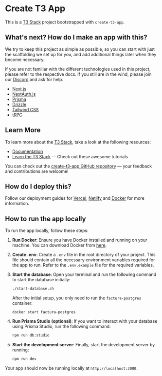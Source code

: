 # Create T3 App

This is a [T3 Stack](https://create.t3.gg/) project bootstrapped with `create-t3-app`.

## What's next? How do I make an app with this?

We try to keep this project as simple as possible, so you can start with just the scaffolding we set up for you, and add additional things later when they become necessary.

If you are not familiar with the different technologies used in this project, please refer to the respective docs. If you still are in the wind, please join our [Discord](https://t3.gg/discord) and ask for help.

- [Next.js](https://nextjs.org)
- [NextAuth.js](https://next-auth.js.org)
- [Prisma](https://prisma.io)
- [Drizzle](https://orm.drizzle.team)
- [Tailwind CSS](https://tailwindcss.com)
- [tRPC](https://trpc.io)

## Learn More

To learn more about the [T3 Stack](https://create.t3.gg/), take a look at the following resources:

- [Documentation](https://create.t3.gg/)
- [Learn the T3 Stack](https://create.t3.gg/en/faq#what-learning-resources-are-currently-available) — Check out these awesome tutorials

You can check out the [create-t3-app GitHub repository](https://github.com/t3-oss/create-t3-app) — your feedback and contributions are welcome!

## How do I deploy this?

Follow our deployment guides for [Vercel](https://create.t3.gg/en/deployment/vercel), [Netlify](https://create.t3.gg/en/deployment/netlify) and [Docker](https://create.t3.gg/en/deployment/docker) for more information.


## How to run the app locally

To run the app locally, follow these steps:

1. **Run Docker**: Ensure you have Docker installed and running on your machine. You can download Docker from [here](https://www.docker.com/products/docker-desktop).

2. **Create .env**: Create a `.env` file in the root directory of your project. This file should contain all the necessary environment variables required for the app to run. Refer to the `.env.example` file for the required variables.

3. **Start the database**: Open your terminal and run the following command to start the database initially:
   ```sh
   ./start-database.sh
   ```
   After the initial setup, you only need to run the `factura-postgres` container:
   ```
   docker start factura-postgres
   ```

4. **Run Prisma Studio (optional)**: If you want to interact with your database using Prisma Studio, run the following command:
   ```sh
   npm run db:studio
   ```

5. **Start the development server**: Finally, start the development server by running:
   ```sh
   npm run dev
   ```

Your app should now be running locally at `http://localhost:3000`.

